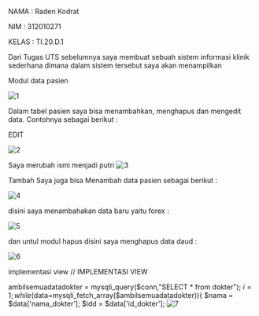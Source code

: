 NAMA : Raden Kodrat

NIM : 312010271

KELAS : TI.20.D.1

Dari Tugas UTS sebelumnya saya membuat sebuah sistem informasi klinik sederhana dimana dalam sistem tersebut saya akan menampilkan

Modul data pasien

![1](https://user-images.githubusercontent.com/101814131/179012571-d5126d5e-f834-40fe-bb66-69719e24b724.JPG)


Dalam tabel pasien saya bisa menambahkan, menghapus dan mengedit data. Contohnya sebagai berikut :

EDIT

![2](https://user-images.githubusercontent.com/101814131/179012987-acd2a0ca-8fec-49d3-8562-49c4c3e68678.JPG)


Saya merubah ismi menjadi putri
![3](https://user-images.githubusercontent.com/101814131/179013274-987a1697-eae2-42a2-b67b-34f173666233.JPG)



Tambah Saya juga bisa Menambah data pasien sebagai berikut :

![4](https://user-images.githubusercontent.com/101814131/179013611-0bc18768-6d3b-4442-9c1e-ba911c431323.JPG)


disini saya menambahakan data baru yaitu forex :

![5](https://user-images.githubusercontent.com/101814131/179013667-1cc7e174-c5d6-45d3-ad49-919792b0c20c.JPG)


dan untul modul hapus disini saya menghapus data daud :

![6](https://user-images.githubusercontent.com/101814131/179014002-d22662ab-1d1d-45d8-8f1b-216aafde9959.JPG)


implementasi view // IMPLEMENTASI VIEW

ambilsemuadatadokter = mysqli_query($conn,"SELECT * from dokter");
										$i = 1;
										while($data=mysqli_fetch_array($ambilsemuadatadokter)){
											$nama = $data['nama_dokter'];
											$idd = $data['id_dokter'];
											![7](https://user-images.githubusercontent.com/101814131/179014476-b8498da3-8e69-4cf0-88cf-df69626c815e.JPG)
